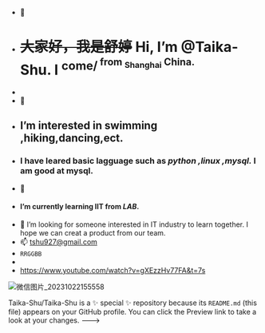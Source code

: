 - 👋
- # ~~大家好，我是舒婷~~  Hi, I’m @Taika-Shu. I <sup>come/<sup> from <sub>Shanghai</sub> China.
- 
- 👀
-  ##  I’m interested in swimming ,hiking,dancing,ect.
-  ### I have leared basic lagguage such as _python ,linux ,mysql._ I am good at mysql.
- 🌱
- ####  **I’m currently learning IIT from _LAB_.**
- 💞️ I’m looking for someone interested in IT industry to learn together. I hope we can creat a product from our team.
- 📫  tshu927@gmail.com
- `RRGGBB ` 
- 
- https://www.youtube.com/watch?v=gXEzzHv77FA&t=7s

![微信图片_20231022155558](https://github.com/user-attachments/assets/7106c3fa-f1db-4425-82b6-5cf1dade133c)

Taika-Shu/Taika-Shu is a ✨ special ✨ repository because its `README.md` (this file) appears on your GitHub profile.
You can click the Preview link to take a look at your changes.
--->
